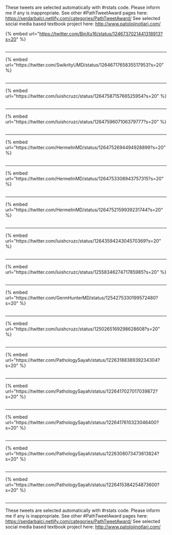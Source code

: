 

These tweets are selected automatically with #rstats code. Please inform me if any is inappropriate.
See other #PathTweetAward pages here: https://serdarbalci.netlify.com/categories/PathTweetAward/ 
See selected social media based textbook project here: http://www.patolojinotlari.com/

{% embed url="https://twitter.com/BinXu16/status/1246737021441318913?s=20" %}<br>
<br>
<hr>
{% embed url="https://twitter.com/SwikrityUMD/status/1264671765835517953?s=20" %}<br>
<br>
<hr>
{% embed url="https://twitter.com/luishcruzc/status/1264758715766525954?s=20" %}<br>
<br>
<hr>
{% embed url="https://twitter.com/luishcruzc/status/1264759607106379777?s=20" %}<br>
<br>
<hr>
{% embed url="https://twitter.com/HermelinMD/status/1264752694494928899?s=20" %}<br>
<br>
<hr>
{% embed url="https://twitter.com/HermelinMD/status/1264753308943757315?s=20" %}<br>
<br>
<hr>
{% embed url="https://twitter.com/HermelinMD/status/1264752159939231744?s=20" %}<br>
<br>
<hr>
{% embed url="https://twitter.com/luishcruzc/status/1264359424304570369?s=20" %}<br>
<br>
<hr>
{% embed url="https://twitter.com/luishcruzc/status/1255834627471785985?s=20" %}<br>
<br>
<hr>
{% embed url="https://twitter.com/GermHunterMD/status/1254275330199572480?s=20" %}<br>
<br>
<hr>
{% embed url="https://twitter.com/luishcruzc/status/1250265169298628608?s=20" %}<br>
<br>
<hr>
{% embed url="https://twitter.com/PathologySayah/status/1226318838939234304?s=20" %}<br>
<br>
<hr>
{% embed url="https://twitter.com/PathologySayah/status/1226417027017039872?s=20" %}<br>
<br>
<hr>
{% embed url="https://twitter.com/PathologySayah/status/1226417610323046400?s=20" %}<br>
<br>
<hr>
{% embed url="https://twitter.com/PathologySayah/status/1226308073473613824?s=20" %}<br>
<br>
<hr>
{% embed url="https://twitter.com/PathologySayah/status/1226415384254873600?s=20" %}<br>
<br>
<hr>


These tweets are selected automatically with #rstats code. Please inform me if any is inappropriate.
See other #PathTweetAward pages here: https://serdarbalci.netlify.com/categories/PathTweetAward/ 
See selected social media based textbook project here: http://www.patolojinotlari.com/
